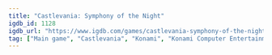 ```yaml
---
title: "Castlevania: Symphony of the Night"
igdb_id: 1128
igdb_url: "https://www.igdb.com/games/castlevania-symphony-of-the-night"
tag: ["Main game", "Castlevania", "Konami", "Konami Computer Entertainment Tokyo", "Backbone Entertainment", "Platform", "Role-playing (RPG)", "Adventure", "Single player", "Side view", "Action", "Horror"]
---
```

